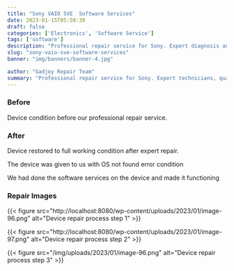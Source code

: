 ```yaml
---
title: "Sony VAIO SVE  Software Services"
date: 2023-01-15T05:59:39
draft: false
categories: ['Electronics', 'Software Service']
tags: ['software']
description: "Professional repair service for Sony. Expert diagnosis and quality repairs in Bangalore."
slug: "sony-vaio-sve-software-services"
banner: "img/banners/banner-4.jpg"

author: "Gadjoy Repair Team"
summary: "Professional repair service for Sony. Expert technicians, quality parts, warranty included."
---
```


### Before

Device condition before our professional repair service.

### After

Device restored to full working condition after expert repair.

The device was given to us with OS not found error condition

We had done the software services on the device and made it functioning

### Repair Images

{{< figure src="http://localhost:8080/wp-content/uploads/2023/01/image-96.png" alt="Device repair process step 1" >}}

{{< figure src="http://localhost:8080/wp-content/uploads/2023/01/image-97.png" alt="Device repair process step 2" >}}

{{< figure src="/img/uploads/2023/01/image-96.png" alt="Device repair process step 3" >}}

